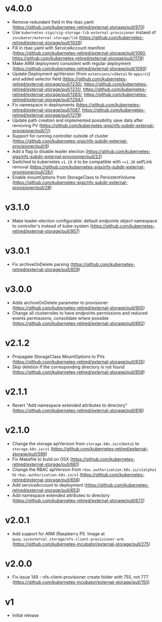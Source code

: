 # v4.0.0
- Remove redundant field in the rbac.yaml (https://github.com/kubernetes-retired/external-storage/pull/970)
- Use `kubernetes-sigs/sig-storage-lib-external-provisioner` instaed of `incubator/external-storage/lib` (https://github.com/kubernetes-retired/external-storage/pull/1026)
- Fill in rbac.yaml with ServiceAccount manifest (https://github.com/kubernetes-retired/external-storage/pull/1060, https://github.com/kubernetes-retired/external-storage/pull/1179)
- Make ARM deployment consistent with regular deployment (https://github.com/kubernetes-retired/external-storage/pull/1090)
- Update Deployment apiVersion (from `extensions/v1beta1` to `apps/v1`) and added selector field (https://github.com/kubernetes-retired/external-storage/pull/1230/, https://github.com/kubernetes-retired/external-storage/pull/1231/, https://github.com/kubernetes-retired/external-storage/pull/1283/, https://github.com/kubernetes-retired/external-storage/pull/1294/)
- Fix namespace in deployments (https://github.com/kubernetes-retired/external-storage/pull/1087, https://github.com/kubernetes-retired/external-storage/pull/1279)
- Update path creation and implemented possibility save data after removing PV (https://github.com/kubernetes-sigs/nfs-subdir-external-provisioner/pull/7/)
- Support for running controller outside of cluster (https://github.com/kubernetes-sigs/nfs-subdir-external-provisioner/pull/9)
- Add a flag to disable leader election (https://github.com/kubernetes-sigs/nfs-subdir-external-provisioner/pull/22)
- Switched to kubernetes `v1.18.0` to be compatible with `>=1.20` selfLink removal (https://github.com/kubernetes-sigs/nfs-subdir-external-provisioner/pull/26/)
- Enable mountOptions from StorageClass to PersistentVolume (https://github.com/kubernetes-sigs/nfs-subdir-external-provisioner/pull/28)

# v3.1.0
- Make leader-election configurable: default endpoints object namespace to controller's instead of kube-system (https://github.com/kubernetes-retired/external-storage/pull/957)

# v3.0.1
- Fix archiveOnDelete parsing (https://github.com/kubernetes-retired/external-storage/pull/929)

# v3.0.0
- Adds archiveOnDelete parameter to provisioner (https://github.com/kubernetes-retired/external-storage/pull/905)
- Change all clusterroles to have endpoints permissions and reduced events permissions, consolidate where possible (https://github.com/kubernetes-retired/external-storage/pull/892)

# v2.1.2
- Propagate StorageClass MountOptions to PVs (https://github.com/kubernetes-retired/external-storage/pull/835)
- Skip deletion if the corresponding directory is not found (https://github.com/kubernetes-retired/external-storage/pull/859)

# v2.1.1
- Revert "Add namespace extended attributes to directory" (https://github.com/kubernetes-retired/external-storage/pull/816)

# v2.1.0
- Change the storage apiVersion from `storage.k8s.io/v1beta1` to `storage.k8s.io/v1` (https://github.com/kubernetes-retired/external-storage/pull/599)
- Fix Makefile to build on OSX (https://github.com/kubernetes-retired/external-storage/pull/661)
- Change the RBAC apiVersion from `rbac.authorization.k8s.io/v1alpha1` to `rbac.authorization.k8s.io/v1` (https://github.com/kubernetes-retired/external-storage/pull/656)
- Add serviceAccount to deployment (https://github.com/kubernetes-retired/external-storage/pull/653)
- Add namespace extended attributes to directory (https://github.com/kubernetes-retired/external-storage/pull/672)

# v2.0.1
- Add support for ARM (Raspberry PI). Image at `quay.io/external_storage/nfs-client-provisioner-arm`. (https://github.com/kubernetes-incubator/external-storage/pull/275)

# v2.0.0
- Fix issue 149 - nfs-client-provisioner create folder with 755, not 777 (https://github.com/kubernetes-incubator/external-storage/pull/150)

# v1
- Initial release